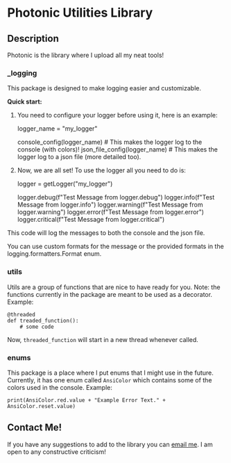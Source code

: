# Photonic Utilities Library
## Description
Photonic is the library where I upload all my neat tools!

### _logging
This package is designed to make logging easier and customizable.  

**Quick start:**  
1) You need to configure your logger before using it, here is an example:


    logger_name = "my_logger"

    console_config(logger_name)  # This makes the logger log to the console (with colors)!
    json_file_config(logger_name)  # This makes the logger log to a json file (more detailed too).

2) Now, we are all set! To use the logger all you need to do is:


    logger = getLogger("my_logger")

    logger.debug(f"Test Message from logger.debug")
    logger.info(f"Test Message from logger.info")
    logger.warning(f"Test Message from logger.warning")
    logger.error(f"Test Message from logger.error")
    logger.critical(f"Test Message from logger.critical")

This code will log the messages to both the console and the json file.

You can use custom formats for the message or the provided formats in the logging.formatters.Format enum.

### utils
Utils are a group of functions that are nice to have ready for you.
Note: the functions currently in the package are meant to be used as a decorator.
Example:

    @threaded
    def treaded_function():
        # some code

Now, `threaded_function` will start in a new thread whenever called.

### enums
This package is a place where I put enums that I might use in the future.
Currently, it has one enum called `AnsiColor` which contains some of the colors used in the console.
Example:

    print(AnsiColor.red.value + "Example Error Text." + AnsiColor.reset.value)

## Contact Me!
If you have any suggestions to add to the library you can [email me](mailto:asem.sh2004@gmail.com). 
I am open to any constructive criticism!